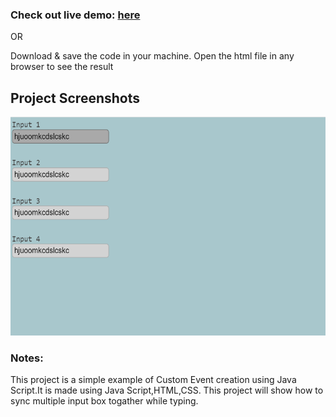 ### Check out live demo: [here](https://titli9830.github.io/Multi-InputBox-Sync/)<br/>

OR

Download & save the code in your machine. Open the html file in any browser to see the result

## Project Screenshots

<img src="screenshots/Output.PNG" height="350">

### Notes:

This project is a simple example of Custom Event creation using Java Script.It is made using Java Script,HTML,CSS. This project will show how to sync multiple input box togather while typing.
